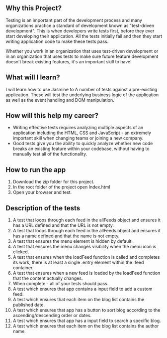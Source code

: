 ## Why this Project?

Testing is an important part of the development process and many organizations practice a standard of development known as "test-driven development". This is when developers write tests first, before they ever start developing their application. All the tests initially fail and then they start writing application code to make these tests pass.

Whether you work in an organization that uses test-driven development or in an organization that uses tests to make sure future feature development doesn't break existing features, it's an important skill to have!


## What will I learn?

I will learn how to use Jasmine to A number of tests against a pre-existing application. These will test the underlying business logic of the application as well as the event handling and DOM manipulation.


## How will this help my career?

* Writing effective tests requires analyzing multiple aspects of an application including the HTML, CSS and JavaScript - an extremely important skill when changing teams or joining a new company.
* Good tests give you the ability to quickly analyze whether new code breaks an existing feature within your codebase, without having to manually test all of the functionality.

## How to run the app
1. Download the zip folder for this project.
2. In the root folder of the project open Index.html
3. Open your browser and test.


##  Description of the tests

1. A test that loops through each feed in the allFeeds object and ensures it has a URL defined and that the URL is not empty.
2. A test that loops through each feed in the allFeeds object and ensures it has a name defined and that the name is not empty.
3. A test that ensures the menu element is hidden by default.
4. A test that ensures the menu changes visibility when the menu icon is clicked.
5. A test that ensures when the loadFeed function is called and completes its work, there is at least a single .entry element within the .feed container.
6. A test that ensures when a new feed is loaded by the loadFeed function that the content actually changes. 
7. When complete - all of your tests should pass.
8. A test which ensures that app contains a input field to add a custom feed.
9. A test which ensures that each item on the blog list contains the published date.
10. A test which ensures that app has a button to sort blog according to the ascending/descending order or dates.
11. A test which ensures that app has a input field to search a specific blog.
12. A test which ensures that each item on the blog list contains the author name.

